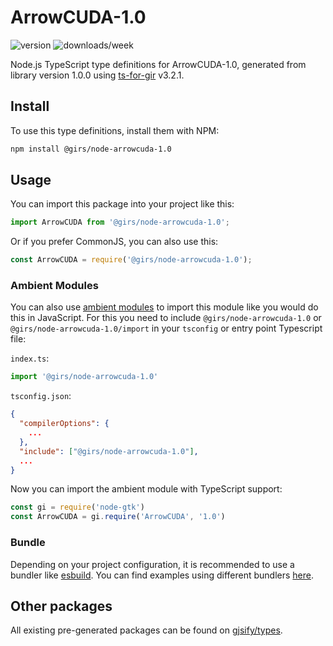 
# ArrowCUDA-1.0

![version](https://img.shields.io/npm/v/@girs/node-arrowcuda-1.0)
![downloads/week](https://img.shields.io/npm/dw/@girs/node-arrowcuda-1.0)


Node.js TypeScript type definitions for ArrowCUDA-1.0, generated from library version 1.0.0 using [ts-for-gir](https://github.com/gjsify/ts-for-gir) v3.2.1.


## Install

To use this type definitions, install them with NPM:
```bash
npm install @girs/node-arrowcuda-1.0
```

## Usage

You can import this package into your project like this:
```ts
import ArrowCUDA from '@girs/node-arrowcuda-1.0';
```

Or if you prefer CommonJS, you can also use this:
```ts
const ArrowCUDA = require('@girs/node-arrowcuda-1.0');
```

### Ambient Modules

You can also use [ambient modules](https://github.com/gjsify/ts-for-gir/tree/main/packages/cli#ambient-modules) to import this module like you would do this in JavaScript.
For this you need to include `@girs/node-arrowcuda-1.0` or `@girs/node-arrowcuda-1.0/import` in your `tsconfig` or entry point Typescript file:

`index.ts`:
```ts
import '@girs/node-arrowcuda-1.0'
```

`tsconfig.json`:
```json
{
  "compilerOptions": {
    ...
  },
  "include": ["@girs/node-arrowcuda-1.0"],
  ...
}
```

Now you can import the ambient module with TypeScript support: 

```ts
const gi = require('node-gtk')
const ArrowCUDA = gi.require('ArrowCUDA', '1.0')
```


### Bundle

Depending on your project configuration, it is recommended to use a bundler like [esbuild](https://esbuild.github.io/). You can find examples using different bundlers [here](https://github.com/gjsify/ts-for-gir/tree/main/examples).

## Other packages

All existing pre-generated packages can be found on [gjsify/types](https://github.com/gjsify/types).

